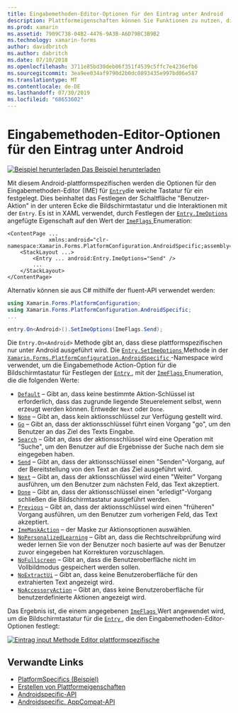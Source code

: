 ```yaml
---
title: Eingabemethoden-Editor-Optionen für den Eintrag unter Android
description: Plattformeigenschaften können Sie Funktionen zu nutzen, die nur auf einer bestimmten Plattform verfügbar ist ohne die Implementierung der benutzerdefinierten Renderern und Effekte. In diesem Artikel wird erläutert, wie Sie die plattformspezifische Android-Methode verwenden, die die Optionen für den Eingabemethoden-Editor für die weiche Tastatur für einen Eintrag festlegt.
ms.prod: xamarin
ms.assetid: 7909C738-04B2-4476-9A3B-A6D79BC3B9B2
ms.technology: xamarin-forms
author: davidbritch
ms.author: dabritch
ms.date: 07/10/2018
ms.openlocfilehash: 3711e85bd30deb06f351f4539c5ffc7e4236efb6
ms.sourcegitcommit: 3ea9ee034af9790d2b0dc0893435e997bd06e587
ms.translationtype: MT
ms.contentlocale: de-DE
ms.lasthandoff: 07/30/2019
ms.locfileid: "68653602"
---
```

# <a name="entry-input-method-editor-options-on-android"></a>Eingabemethoden-Editor-Optionen für den Eintrag unter Android

[![Beispiel herunterladen](~/media/shared/download.png) Das Beispiel herunterladen](https://docs.microsoft.com/samples/xamarin/xamarin-forms-samples/userinterface-platformspecifics)

Mit diesem Android-plattformspezifischen werden die Optionen für den Eingabemethoden-Editor (IME) für [`Entry`](xref:Xamarin.Forms.Entry)die weiche Tastatur für ein festgelegt. Dies beinhaltet das Festlegen der Schaltfläche "Benutzer-Aktion" in der unteren Ecke die Bildschirmtastatur und die Interaktionen mit der `Entry`. Es ist in XAML verwendet, durch Festlegen der [ `Entry.ImeOptions` ](xref:Xamarin.Forms.PlatformConfiguration.AndroidSpecific.Entry.ImeOptionsProperty) angefügte Eigenschaft auf den Wert der [ `ImeFlags` ](xref:Xamarin.Forms.PlatformConfiguration.AndroidSpecific.ImeFlags) Enumeration:

```xaml
<ContentPage ...
             xmlns:android="clr-namespace:Xamarin.Forms.PlatformConfiguration.AndroidSpecific;assembly=Xamarin.Forms.Core">
    <StackLayout ...>
        <Entry ... android:Entry.ImeOptions="Send" />
        ...
    </StackLayout>
</ContentPage>
```

Alternativ können sie aus C# mithilfe der fluent-API verwendet werden:

```csharp
using Xamarin.Forms.PlatformConfiguration;
using Xamarin.Forms.PlatformConfiguration.AndroidSpecific;
...

entry.On<Android>().SetImeOptions(ImeFlags.Send);
```

Die `Entry.On<Android>` Methode gibt an, dass diese plattformspezifischen nur unter Android ausgeführt wird. Die [ `Entry.SetImeOptions` ](xref:Xamarin.Forms.PlatformConfiguration.AndroidSpecific.Entry.SetImeOptions(Xamarin.Forms.IPlatformElementConfiguration{Xamarin.Forms.PlatformConfiguration.Android,Xamarin.Forms.Entry},Xamarin.Forms.PlatformConfiguration.AndroidSpecific.ImeFlags)) Methode in der [ `Xamarin.Forms.PlatformConfiguration.AndroidSpecific` ](xref:Xamarin.Forms.PlatformConfiguration.AndroidSpecific) -Namespace wird verwendet, um die Eingabemethode Action-Option für die Bildschirmtastatur für Festlegen der [ `Entry` ](xref:Xamarin.Forms.Entry), mit der [ `ImeFlags` ](xref:Xamarin.Forms.PlatformConfiguration.AndroidSpecific.ImeFlags) Enumeration, die die folgenden Werte:

- [`Default`](xref:Xamarin.Forms.PlatformConfiguration.AndroidSpecific.ImeFlags.Default) – Gibt an, dass keine bestimmte Aktion-Schlüssel ist erforderlich, dass das zugrunde liegende Steuerelement selbst, wenn erzeugt werden können. Entweder `Next` oder `Done`.
- [`None`](xref:Xamarin.Forms.PlatformConfiguration.AndroidSpecific.ImeFlags.None) – Gibt an, dass kein aktionsschlüssel zur Verfügung gestellt wird.
- [`Go`](xref:Xamarin.Forms.PlatformConfiguration.AndroidSpecific.ImeFlags.Go) – Gibt an, dass der aktionsschlüssel führt einen Vorgang "go", um den Benutzer an das Ziel des Texts Eingabe.
- [`Search`](xref:Xamarin.Forms.PlatformConfiguration.AndroidSpecific.ImeFlags.Search) – Gibt an, dass der aktionsschlüssel wird eine Operation mit "Suche", um den Benutzer auf die Ergebnisse der Suche nach dem sie eingegeben haben.
- [`Send`](xref:Xamarin.Forms.PlatformConfiguration.AndroidSpecific.ImeFlags.Send) – Gibt an, dass der aktionsschlüssel einen "Senden"-Vorgang, auf der Bereitstellung von den Text an das Ziel ausgeführt wird.
- [`Next`](xref:Xamarin.Forms.PlatformConfiguration.AndroidSpecific.ImeFlags.Next) – Gibt an, dass der aktionsschlüssel wird einen "Weiter" Vorgang ausführen, um den Benutzer zum nächsten Feld, das Text akzeptiert.
- [`Done`](xref:Xamarin.Forms.PlatformConfiguration.AndroidSpecific.ImeFlags.Done) – Gibt an, dass der aktionsschlüssel einen "erledigt"-Vorgang schließen die Bildschirmtastatur ausgeführt werden.
- [`Previous`](xref:Xamarin.Forms.PlatformConfiguration.AndroidSpecific.ImeFlags.Previous) – Gibt an, dass der aktionsschlüssel wird einen "früheren" Vorgang ausführen, um den Benutzer zum vorherigen Feld, das Text akzeptiert.
- [`ImeMaskAction`](xref:Xamarin.Forms.PlatformConfiguration.AndroidSpecific.ImeFlags.ImeMaskAction) – der Maske zur Aktionsoptionen auswählen.
- [`NoPersonalizedLearning`](xref:Xamarin.Forms.PlatformConfiguration.AndroidSpecific.ImeFlags.NoPersonalizedLearning) – Gibt an, dass die Rechtschreibprüfung wird weder lernen Sie von der Benutzer noch basierte auf was der Benutzer zuvor eingegeben hat Korrekturen vorzuschlagen.
- [`NoFullscreen`](xref:Xamarin.Forms.PlatformConfiguration.AndroidSpecific.ImeFlags.NoFullscreen) – Gibt an, dass die Benutzeroberfläche nicht im Vollbildmodus gespeichert werden sollen.
- [`NoExtractUi`](xref:Xamarin.Forms.PlatformConfiguration.AndroidSpecific.ImeFlags.NoExtractUi) – Gibt an, dass keine Benutzeroberfläche für den extrahierten Text angezeigt wird.
- [`NoAccessoryAction`](xref:Xamarin.Forms.PlatformConfiguration.AndroidSpecific.ImeFlags.NoAccessoryAction) – Gibt an, dass keine Benutzeroberfläche für benutzerdefinierte Aktionen angezeigt wird.

Das Ergebnis ist, die einem angegebenen [ `ImeFlags` ](xref:Xamarin.Forms.PlatformConfiguration.AndroidSpecific.ImeFlags) Wert angewendet wird, um die Bildschirmtastatur für die [ `Entry` ](xref:Xamarin.Forms.Entry), die den Eingabemethoden-Editor-Optionen festlegt:

[![Eintrag input Methode Editor plattformspezifische](entry-ime-options-images/entry-imeoptions.png "Eintrag input Methode Editor plattformspezifische")](entry-ime-options-images/entry-imeoptions-large.png#lightbox "Eintrag input Methode Editor plattformspezifische")

## <a name="related-links"></a>Verwandte Links

- [PlatformSpecifics (Beispiel)](https://docs.microsoft.com/samples/xamarin/xamarin-forms-samples/userinterface-platformspecifics)
- [Erstellen von Plattformeigenschaften](~/xamarin-forms/platform/platform-specifics/index.md#creating-platform-specifics)
- [Androidspecific-API](xref:Xamarin.Forms.PlatformConfiguration.AndroidSpecific)
- [Androidspecific. AppCompat-API](xref:Xamarin.Forms.PlatformConfiguration.AndroidSpecific.AppCompat)
